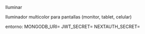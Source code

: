 Iluminar

Iluminador multicolor para pantallas (monitor, tablet, celular)

entorno:
MONGODB_URI=
JWT_SECRET=
NEXTAUTH_SECRET=